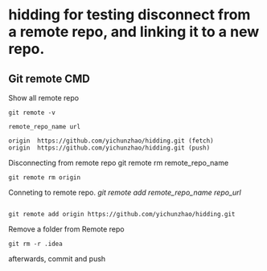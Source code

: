 # hidding for testing disconnect from a remote repo, and linking it to a new repo.

## Git remote CMD

Show all remote repo

```
git remote -v

remote_repo_name url

origin  https://github.com/yichunzhao/hidding.git (fetch)
origin  https://github.com/yichunzhao/hidding.git (push)
```

Disconnecting from remote repo
git remote rm remote_repo_name 


```
git remote rm origin
```

Conneting to remote repo. *git remote add remote_repo_name repo_url*

```

git remote add origin https://github.com/yichunzhao/hidding.git
```

Remove a folder from Remote repo
```
git rm -r .idea
```
afterwards, commit and push
